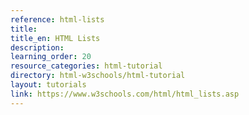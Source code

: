 ```yaml
---
reference: html-lists
title:
title_en: HTML Lists
description:
learning_order: 20
resource_categories: html-tutorial
directory: html-w3schools/html-tutorial
layout: tutorials
link: https://www.w3schools.com/html/html_lists.asp
---
```

